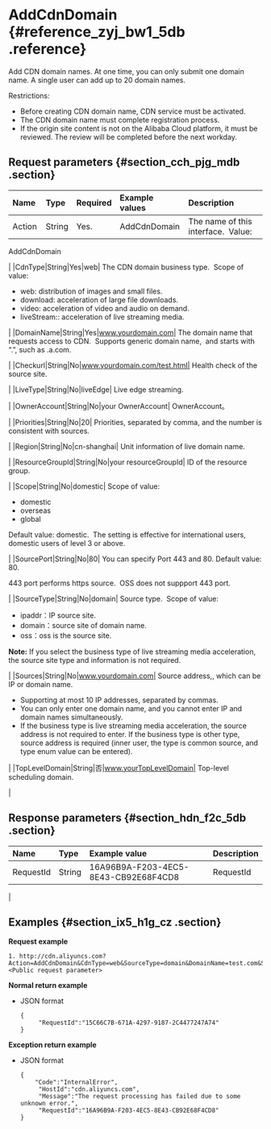 # AddCdnDomain {#reference_zyj_bw1_5db .reference}

Add CDN domain names. At one time, you can only submit one domain name. A single user can add up to 20 domain names.

Restrictions:

-   Before creating CDN domain name, CDN service must be activated.
-   The CDN domain name must complete registration process. 
-   If the origin site content is not on the Alibaba Cloud platform, it must be reviewed. The review will be completed before the next workday.

## Request parameters {#section_cch_pjg_mdb .section}

|Name |Type|Required|Example values|Description|
|:----|:---|:-------|:-------------|:----------|
|Action|String|Yes.|AddCdnDomain| The name of this interface.  Value:

 AddCdnDomain

 |
|CdnType|String|Yes|web| The CDN domain business type.  Scope of value:

-   web: distribution of images and small files. 
-   download: acceleration of large file downloads.
-   video: acceleration of video and audio on demand.
-   liveStream:: acceleration of live streaming media.

 |
|DomainName|String|Yes|www.yourdomain.com| The domain name that requests access to CDN.  Supports generic domain name,  and starts with “.”, such as .a.com.

 |
|Checkurl|String|No|www.yourdomain.com/test.html| Health check of the source site.

 |
|LiveType|String|No|liveEdge| Live edge streaming.

 |
|OwnerAccount|String|No|your OwnerAccount| OwnerAccount。

 |
|Priorities|String|No|20| Priorities, separated by comma, and the number is consistent with sources.

 |
|Region|String|No|cn-shanghai| Unit information of live domain name.

 |
|ResourceGroupId|String|No|your resourceGroupId| ID of the resource group.

 |
|Scope|String|No|domestic| Scope of value:

-   domestic
-   overseas
-   global

Default value: domestic.  The setting is effective for international users, domestic users of level 3 or above.

 |
|SourcePort|String|No|80| You can specify Port 443 and 80. Default value: 80.

 443 port performs https source.  OSS does not suppport 443 port.

 |
|SourceType|String|No|domain| Source type.  Scope of value:

-   ipaddr：IP source site.
-   domain：source site of domain name. 
-   oss：oss is the source site.

**Note:** If you select the business type of live streaming media acceleration, the source site type and information is not required.

 |
|Sources|String|No|www.yourdomain.com| Source address,, which can be IP or domain name.

 -   Supporting at most 10 IP addresses, separated by commas.
-   You can only enter one domain name, and you cannot enter IP and domain names simultaneously.
-   If the business type is live streaming media acceleration, the source address is not required to enter. If the business type is other type, source address is required \(inner user, the type is common source, and type enum value can be entered\).

 |
|TopLevelDomain|String|否|www.yourTopLevelDomain| Top-level scheduling domain.

 |

## Response parameters {#section_hdn_f2c_5db .section}

|Name|Type|Example value|Description|
|:---|:---|:------------|:----------|
|RequestId|String|16A96B9A-F203-4EC5-8E43-CB92E68F4CD8| RequestId

 |

## Examples {#section_ix5_h1g_cz .section}

**Request example**

``` {#createVPCpub}
1. http://cdn.aliyuncs.com?Action=AddCdnDomain&CdnType=web&SourceType=domain&DomainName=test.com&Sources=test.com&<Public request parameter>
```

**Normal return example**

-   JSON format

    ```
    { 
         "RequestId":"15C66C7B-671A-4297-9187-2C4477247A74"
    }
    ```


**Exception return example**

-   JSON format

    ```
    { 
        "Code":"InternalError", 
         "HostId":"cdn.aliyuncs.com", 
         "Message":"The request processing has failed due to some unknown error.",
         "RequestId":"16A96B9A-F203-4EC5-8E43-CB92E68F4CD8"
    }
    ```



